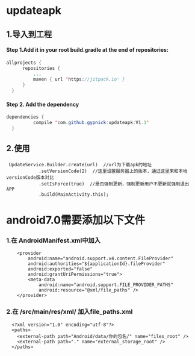 # updateapk
## 1.导入到工程
####    Step 1.Add it in your root build.gradle at the end of repositories:
  ```Java
  allprojects {
		repositories {
			...
			maven { url 'https://jitpack.io' }
		}
	}
  ```
####   Step 2. Add the dependency
  ```Java
  dependencies {
	        compile 'com.github.gypnick:updateapk:V1.1'
	}
  ```
##  2.使用
####  
     UpdateService.Builder.create(url)  //url为下载apk的地址
                .setVersionCode(2)  //这里设置服务器上的版本，通过这里来和本地versionCode版本对比 
                .setIsForce(true)  //是否强制更新，强制更新用户不更新就强制退出APP
                .build(MainActivity.this); 
  
# android7.0需要添加以下文件
###  1.在 AndroidManifest.xml中加入
        <provider
            android:name="android.support.v4.content.FileProvider"
            android:authorities="${applicationId}.fileProvider"
            android:exported="false"
            android:grantUriPermissions="true">
            <meta-data
                android:name="android.support.FILE_PROVIDER_PATHS"
                android:resource="@xml/file_paths" />
        </provider>
###  2.在 /src/main/res/xml/  加入file_paths.xml
      <?xml version="1.0" encoding="utf-8"?>
      <paths>
        <external-path path="Android/data/你的包名/" name="files_root" />
        <external-path path="." name="external_storage_root" />
      </paths>        
  
  
  
